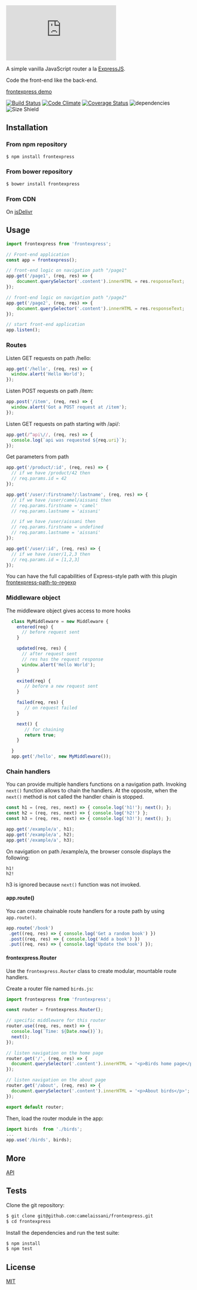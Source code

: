 ![frontexpress](http://fontmeme.com/embed.php?text=frontexpress&name=Atype%201%20Light.ttf&size=90&style_color=6F6F75)

A simple vanilla JavaScript router a la [ExpressJS](http://expressjs.com/).

Code the front-end like the back-end. 

[frontexpress demo](https://github.com/camelaissani/frontexpress-demo)

 [![Build Status](https://travis-ci.org/camelaissani/frontexpress.svg?branch=master)](https://travis-ci.org/camelaissani/frontexpress)
 [![Code Climate](https://codeclimate.com/github/camelaissani/frontexpress/badges/gpa.svg)](https://codeclimate.com/github/camelaissani/frontexpress)
 [![Coverage Status](https://coveralls.io/repos/github/camelaissani/frontexpress/badge.svg?branch=master)](https://coveralls.io/github/camelaissani/frontexpress?branch=master)
 ![dependencies](https://img.shields.io/gemnasium/mathiasbynens/he.svg)
 ![Size Shield](https://img.shields.io/badge/size-3.26kb-brightgreen.svg)

## Installation

### From npm repository

```bash
$ npm install frontexpress
```

### From bower repository

```bash
$ bower install frontexpress
```

### From CDN

On [jsDelivr](https://cdn.jsdelivr.net/npm/frontexpress@1.2.0/frontexpress.min.js)

## Usage

```js
import frontexpress from 'frontexpress';

// Front-end application
const app = frontexpress();

// front-end logic on navigation path "/page1"
app.get('/page1', (req, res) => {
    document.querySelector('.content').innerHTML = res.responseText;
});

// front-end logic on navigation path "/page2"
app.get('/page2', (req, res) => {
    document.querySelector('.content').innerHTML = res.responseText;
});

// start front-end application
app.listen();
```

### Routes

Listen GET requests on path /hello:

```js
app.get('/hello', (req, res) => {
  window.alert('Hello World');
});
```

Listen POST requests on path /item:

```js
app.post('/item', (req, res) => {
  window.alert('Got a POST request at /item');
});
```

Listen GET requests on path starting with /api/:

```js
app.get(/^api\//, (req, res) => {
  console.log(`api was requested ${req.uri}`);
});
```

Get parameters from path

```js
app.get('/product/:id', (req, res) => {
  // if we have /product/42 then
  // req.params.id = 42
});
```

```js
app.get('/user/:firstname?/:lastname', (req, res) => {
  // if we have /user/camel/aissani then
  // req.params.firstname = 'camel'
  // req.params.lastname = 'aissani'

  // if we have /user/aissani then
  // req.params.firstname = undefined
  // req.params.lastname = 'aissani'
});
```

```js
app.get('/user/:id', (req, res) => {
  // if we have /user/1,2,3 then
  // req.params.id = [1,2,3]
});
```
You can have the full capabilities of Express-style path with this plugin [frontexpress-path-to-regexp](https://github.com/camelaissani/frontexpress-path-to-regexp)

### Middleware object

The middleware object gives access to more hooks

```js
  class MyMiddleware = new Middleware {
    entered(req) {
      // before request sent
    }

    updated(req, res) {
      // after request sent
      // res has the request response
      window.alert('Hello World');
    }

    exited(req) {
       // before a new request sent
    }

    failed(req, res) {
       // on request failed
    }

    next() {
       // for chaining
       return true;
    }

  }
  app.get('/hello', new MyMiddleware());
```

### Chain handlers

You can provide multiple handlers functions on a navigation path. Invoking ```next()``` function allows to chain the handlers.
At the opposite, when the ```next()``` method is not called the handler chain is stopped.

```js
const h1 = (req, res, next) => { console.log('h1!'); next(); };
const h2 = (req, res, next) => { console.log('h2!') };
const h3 = (req, res, next) => { console.log('h3!'); next(); };

app.get('/example/a', h1);
app.get('/example/a', h2);
app.get('/example/a', h3);
```

On navigation on path /example/a, the browser console displays the following:

```
h1!
h2!
```

h3 is ignored because ```next()``` function was not invoked.

#### app.route()

You can create chainable route handlers for a route path by using ```app.route()```.

```js
app.route('/book')
 .get((req, res) => { console.log('Get a random book') })
 .post((req, res) => { console.log('Add a book') })
 .put((req, res) => { console.log('Update the book') });
```

#### frontexpress.Router

Use the ```frontexpress.Router``` class to create modular, mountable route handlers.

Create a router file named ```birds.js```:

```js
import frontexpress from 'frontexpress';

const router = frontexpress.Router();

// specific middleware for this router
router.use((req, res, next) => {
  console.log(`Time: ${Date.now()}`);
  next();
});

// listen navigation on the home page
router.get('/', (req, res) => {
  document.querySelector('.content').innerHTML = '<p>Birds home page</p>';
});

// listen navigation on the about page
router.get('/about', (req, res) => {
  document.querySelector('.content').innerHTML = '<p>About birds</p>';
});

export default router;
```

Then, load the router module in the app:

```js
import birds  from './birds';
...
app.use('/birds', birds);
```

## More

[API](https://github.com/camelaissani/frontexpress/blob/master/docs/api.md)

## Tests

 Clone the git repository:

```bash
$ git clone git@github.com:camelaissani/frontexpress.git
$ cd frontexpress
```

 Install the dependencies and run the test suite:

```bash
$ npm install
$ npm test
```

## License

[MIT](LICENSE)
